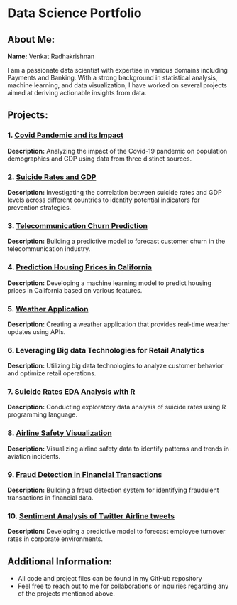 # Data Science Portfolio

## About Me:
**Name:** Venkat Radhakrishnan

I am a passionate data scientist with expertise in various domains including Payments and Banking. With a strong background in statistical analysis, machine learning, and data visualization, I have worked on several projects aimed at deriving actionable insights from data.

## Projects:

### 1. [Covid Pandemic and its Impact](https://github.com/krishvenkatin/Covid_and_its_impact)
**Description:** Analyzing the impact of the Covid-19 pandemic on population demographics and GDP using data from three distinct sources.

### 2. [Suicide Rates and GDP](https://github.com/krishvenkatin/Suicide_Rates_GDP_EDA)
**Description:** Investigating the correlation between suicide rates and GDP levels across different countries to identify potential indicators for prevention strategies.

### 3. [Telecommunication Churn Prediction](https://github.com/krishvenkatin/TelecomChurn)
**Description:** Building a predictive model to forecast customer churn in the telecommunication industry.

### 4. [Prediction Housing Prices in California](https://github.com/krishvenkatin/Predict_Housing_price_CA)
**Description:** Developing a machine learning model to predict housing prices in California based on various features.

### 5. [Weather Application](https://github.com/krishvenkatin/WeatherForecast)
**Description:** Creating a weather application that provides real-time weather updates using APIs.

### 6. Leveraging Big data Technologies for Retail Analytics
**Description:** Utilizing big data technologies to analyze customer behavior and optimize retail operations.

### 7. [Suicide Rates EDA Analysis with R](https://github.com/krishvenkatin/Suicide_Rate_Analysis_in_R)
**Description:** Conducting exploratory data analysis of suicide rates using R programming language.

### 8. [Airline Safety Visualization](https://github.com/krishvenkatin/Airline_Safety_Visualization)
**Description:** Visualizing airline safety data to identify patterns and trends in aviation incidents.

### 9. [Fraud Detection in Financial Transactions](https://github.com/krishvenkatin/CreditCardFraudDetection)
**Description:** Building a fraud detection system for identifying fraudulent transactions in financial data.

### 10. [Sentiment Analysis  of Twitter Airline tweets](https://github.com/krishvenkatin/Sentiment-Analysis-Twitter-Airline)
**Description:** Developing a predictive model to forecast employee turnover rates in corporate environments.

## Additional Information:
- All code and project files can be found in my GitHub repository
- Feel free to reach out to me for collaborations or inquiries regarding any of the projects mentioned above.

